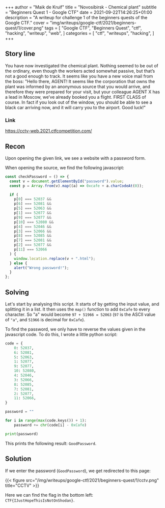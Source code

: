 +++
author = "Maik de Kruif"
title = "Novosibirsk - Chemical plant"
subtitle = "Beginners Quest 1 - Google CTF"
date = 2021-09-22T14:26:25+01:00
description = "A writeup for challenge 1 of the beginners quests of the Google CTF."
cover = "img/writeups/google-ctf/2021/beginners-quest/1/cover.png"
tags = [
    "Google CTF",
    "Beginners Quest",
    "ctf",
    "hacking",
    "writeup",
    "web",
]
categories = [
    "ctf",
    "writeups",
    "hacking",
]
+++

## Story line

You have now investigated the chemical plant. Nothing seemed to be out of the ordinary, even though the workers acted somewhat passive, but that’s not a good enough to track. It seems like you have a new voice mail from the boss: "Hello there, AGENT! It seems like the corporation that owns the plant was informed by an anonymous source that you would arrive, and therefore they were prepared for your visit, but your colleague AGENT X has a lead in Moscow, we’ve already booked you a flight. FIRST CLASS of course. In fact if you look out of the window, you should be able to see a black car arriving now, and it will carry you to the airport. Good luck!"

### Link

<https://cctv-web.2021.ctfcompetition.com/>

## Recon

Upon opening the given link, we see a website with a password form.

When opening the source, we find the following javascript:

```js
const checkPassword = () => {
  const v = document.getElementById("password").value;
  const p = Array.from(v).map((a) => 0xcafe + a.charCodeAt(0));

  if (
    p[0] === 52037 &&
    p[6] === 52081 &&
    p[5] === 52063 &&
    p[1] === 52077 &&
    p[9] === 52077 &&
    p[10] === 52080 &&
    p[4] === 52046 &&
    p[3] === 52066 &&
    p[8] === 52085 &&
    p[7] === 52081 &&
    p[2] === 52077 &&
    p[11] === 52066
  ) {
    window.location.replace(v + ".html");
  } else {
    alert("Wrong password!");
  }
};
```

## Solving

Let's start by analysing this script. It starts of by getting the input value, and splitting it in a list. It then uses the `map()` function to add `0xCafe` to every character. So "a" would become `97 + 51966 = 52063` (`97` is the ASCII value of `"a"`, and `51966` is decimal for `0xCafe`).

To find the password, we only have to reverse the values given in the javascript code. To do this, I wrote a little python script:

```py
code = {
    0: 52037,
    6: 52081,
    5: 52063,
    1: 52077,
    9: 52077,
    10: 52080,
    4: 52046,
    3: 52066,
    8: 52085,
    7: 52081,
    2: 52077,
    11: 52066,
}

password = ""

for i in range(max(code.keys()) + 1):
    password += chr(code[i] - 0xCafe)

print(password)
```

This prints the following result: `GoodPassword`.

## Solution

If we enter the password (`GoodPassword`), we get redirected to this page:

{{< figure src="/img/writeups/google-ctf/2021/beginners-quest/1/cctv.png" title="CCTV" >}}

Here we can find the flag in the bottom left: `CTF{IJustHopeThisIsNotOnShodan}`.
